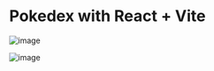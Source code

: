 # Pokedex with  React + Vite 

![image](https://github.com/Nachocastro1/Pokedex/assets/126210288/bc90e26f-203b-4ff1-92ad-1c914144c89d)

![image](https://github.com/Nachocastro1/Pokedex/assets/126210288/c605132b-9759-44da-9ef4-64f1b22b3f92)




